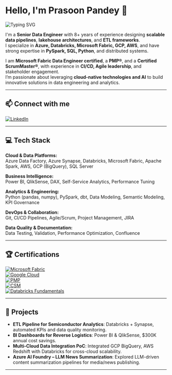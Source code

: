 # Hello, I'm Prasoon Pandey 👋

![Typing SVG](https://readme-typing-svg.demolab.com?font=Fira+Code&size=22&pause=1000&color=F70000&width=435&lines=Senior+Data+Engineer+|+Cloud+&+AI+Enthusiast)

I'm a **Senior Data Engineer** with 8+ years of experience designing **scalable data pipelines**, **lakehouse architectures**, and **ETL frameworks**.  
I specialize in **Azure, Databricks, Microsoft Fabric, GCP, AWS**, and have strong expertise in **PySpark, SQL, Python**, and distributed systems.  

I am **Microsoft Fabric Data Engineer certified**, a **PMP®**, and a **Certified ScrumMaster®**, with experience in **CI/CD, Agile leadership**, and stakeholder engagement.  
I’m passionate about leveraging **cloud-native technologies and AI** to build innovative solutions in data engineering and analytics.

---

## 📫 Connect with me

[![LinkedIn](https://img.shields.io/badge/LinkedIn-Prasoon_Pandey-blue?style=for-the-badge&logo=linkedin)](https://www.linkedin.com/in/prasoon1852)  

---

## 💻 Tech Stack

**Cloud & Data Platforms:**  
Azure Data Factory, Azure Synapse, Databricks, Microsoft Fabric, Apache Spark, AWS, GCP (BigQuery), SQL Server  

**Business Intelligence:**  
Power BI, QlikSense, DAX, Self-Service Analytics, Performance Tuning  

**Analytics & Engineering:**  
Python (pandas, numpy), PySpark, dbt, Data Modeling, Semantic Modeling, KPI Governance  

**DevOps & Collaboration:**  
Git, CI/CD Pipelines, Agile/Scrum, Project Management, JIRA  

**Data Quality & Documentation:**  
Data Testing, Validation, Performance Optimization, Confluence  

---

## 🏆 Certifications

[![Microsoft Fabric](https://img.shields.io/badge/Microsoft-Fabric_Data_Engineer-green?style=for-the-badge&logo=microsoft)](https://learn.microsoft.com/en-us/users/prasoonpandey-0591/credentials/5c1c3d3ad478735f)  
[![Google Cloud](https://img.shields.io/badge/Google-Cloud_Engineering-4285F4?style=for-the-badge&logo=googlecloud)](https://www.linkedin.com/learning/certificates/73fc17b38be8b6d1c2ed15b89dd57f41078020cc6a0fe8d2b8ac987f04c578b9)  
[![PMP](https://img.shields.io/badge/PMP®-Project_Management-blue?style=for-the-badge&logo=projectdotnet)](https://www.credly.com/badges/25a89345-b36a-4c40-86fd-8a6b9e6a7833/public_url)  
[![CSM](https://img.shields.io/badge/CSM®-Scrum_Master-orange?style=for-the-badge&logo=scrumalliance)](https://certification.scrumalliance.org/accounts/1389898-prasoon-pandey/certifications/1619863-csm)  
[![Databricks Fundamentals](https://img.shields.io/badge/Databricks-Fundamentals-FF6F00?style=for-the-badge&logo=databricks)]([https://credentials.databricks.com/dadf737c-9d99-479a-9902-771c22fd90ff#acc.lBpQKyeZ])

---

## 🚀 Projects

- **ETL Pipeline for Semiconductor Analytics**: Databricks + Synapse, automated KPIs and data quality monitoring.  
- **BI Dashboards for Reverse Logistics**: Power BI & QlikSense, $300K annual cost savings.  
- **Multi-Cloud Data Integration PoC**: Integrated GCP BigQuery, AWS Redshift with Databricks for cross-cloud scalability.  
- **Azure AI Foundry – LLM News Summarization**: Explored LLM-driven content summarization pipelines for media/news publishing.  

---
